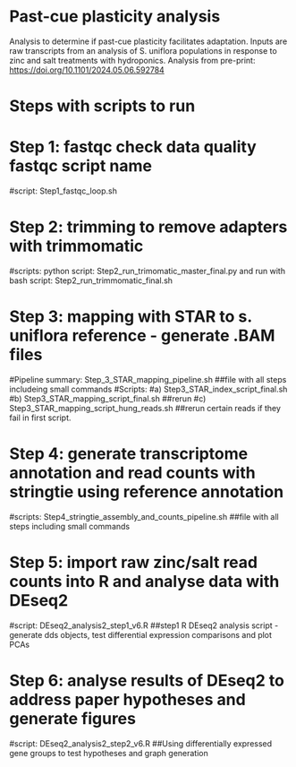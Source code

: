 # Past-cue plasticity analysis
Analysis to determine if past-cue plasticity facilitates adaptation.
Inputs are raw transcripts from an analysis of S. uniflora populations in response to zinc and salt treatments with hydroponics.
Analysis from pre-print: https://doi.org/10.1101/2024.05.06.592784 
# Steps with scripts to run
 #  Step 1: fastqc check data quality fastqc script name
  #script: Step1_fastqc_loop.sh
 #  Step 2: trimming to remove adapters with trimmomatic
#scripts: python script: Step2_run_trimomatic_master_final.py and run with bash script: Step2_run_trimmomatic_final.sh
# Step 3: mapping with STAR to s. uniflora reference - generate .BAM files
#Pipeline summary: Step_3_STAR_mapping_pipeline.sh  ##file with all steps includeing small commands
#Scripts:
         #a) Step3_STAR_index_script_final.sh
         #b) Step3_STAR_mapping_script_final.sh ##rerun
         #c) Step3_STAR_mapping_script_hung_reads.sh ##rerun certain reads if they fail in first script.
# Step 4: generate transcriptome annotation and read counts with stringtie using reference annotation
#scripts: Step4_stringtie_assembly_and_counts_pipeline.sh  ##file with all steps including small commands
# Step 5: import raw zinc/salt read counts into R and analyse data with DEseq2
#script: DEseq2_analysis2_step1_v6.R ##step1 R DEseq2 analysis script - generate dds objects, test differential expression comparisons and plot PCAs
# Step 6: analyse results of DEseq2 to address paper hypotheses and generate figures
#script: DEseq2_analysis2_step2_v6.R ##Using differentially expressed gene groups to test hypotheses and graph generation
